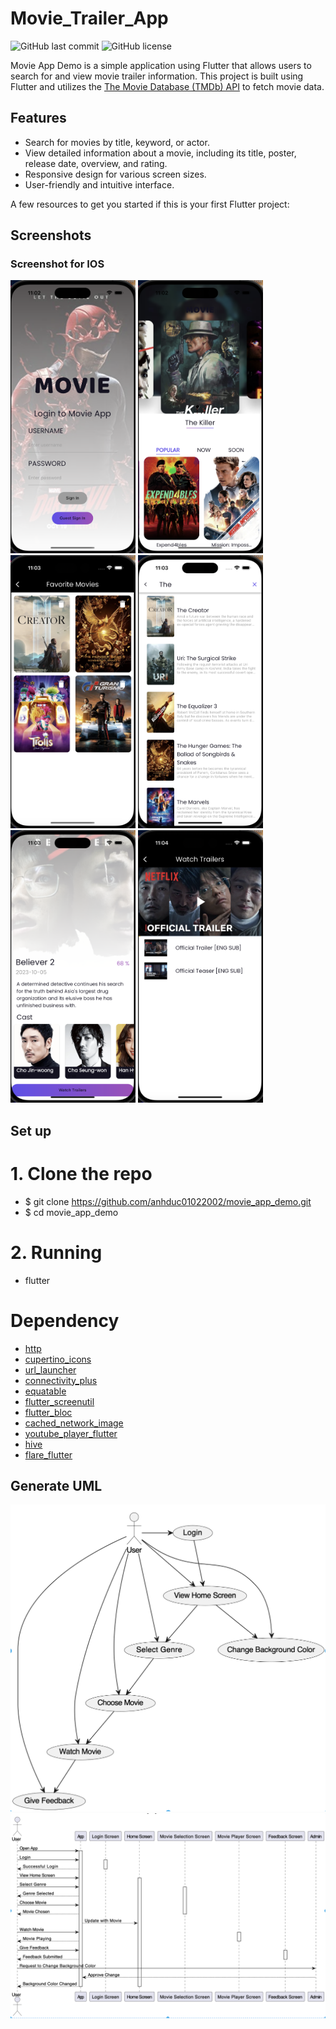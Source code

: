 # Movie_Trailer_App

![GitHub last commit](https://img.shields.io/github/last-commit/anhduc01022002/movie_app_demo)
![GitHub license](https://img.shields.io/github/license/anhduc01022002/movie_app_demo)

Movie App Demo is a simple application using Flutter that allows users to search for and view movie trailer information. This project is built using Flutter and utilizes the [The Movie Database (TMDb) API](https://www.themoviedb.org/documentation/api) to fetch movie data.

## Features

- Search for movies by title, keyword, or actor.
- View detailed information about a movie, including its title, poster, release date, overview, and rating.
- Responsive design for various screen sizes.
- User-friendly and intuitive interface.

A few resources to get you started if this is your first Flutter project:

## Screenshots

### Screenshot for IOS

<p float="left">
  <img src="/screenshots/screenshot2.png" width="200" />
  <img src="/screenshots/screenshot3.png" width="200" />
  <img src="/screenshots/screenshot4.png" width="200" />
  <img src="/screenshots/screenshot5.png" width="200" />
  <img src="/screenshots/screenshot6.png" width="200" />
  <img src="/screenshots/screenshot7.png" width="200" />

</p>

## Set up

# 1. Clone the repo
- $ git clone https://github.com/anhduc01022002/movie_app_demo.git
- $ cd movie_app_demo

# 2. Running
- flutter 

# Dependency

- [http](https://pub.dev/packages/http)
- [cupertino_icons](https://pub.dev/packages/cupertino_icons)
- [url_launcher](https://pub.dev/packages/url_launcher)
- [connectivity_plus](https://pub.dev/packages/connectivity_plus)
- [equatable](https://pub.dev/packages/equatable)
- [flutter_screenutil](https://pub.dev/packages/flutter_screenutil)
- [flutter_bloc](https://pub.dev/packages/flutter_bloc)
- [cached_network_image](https://pub.dev/packages/cached_network_image)
- [youtube_player_flutter](https://pub.dev/packages/youtube_player_flutter)
- [hive](https://pub.dev/packages/hive)
- [flare_flutter](https://pub.dev/packages/flare_flutter)

## Generate UML

![Screenshot 7](/screenshots/screenshot8.png)
![Screenshot 8](/screenshots/screenshot9.png)




